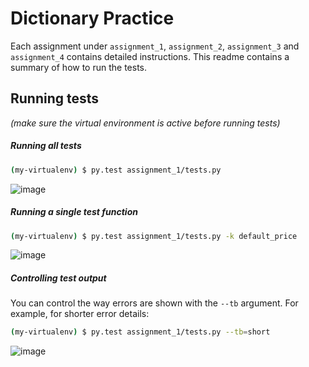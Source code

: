 # Dictionary Practice

Each assignment under `assignment_1`, `assignment_2`, `assignment_3` and `assignment_4` contains detailed instructions. This readme contains a summary of how to run the tests.

## Running tests
_(make sure the virtual environment is active before running tests)_

##### Running all tests

```bash
(my-virtualenv) $ py.test assignment_1/tests.py
```

![image](https://user-images.githubusercontent.com/872296/33446165-fbfda988-d5dd-11e7-98eb-fe838d6ac888.png)


##### Running a single test function

```bash
(my-virtualenv) $ py.test assignment_1/tests.py -k default_price
```

![image](https://user-images.githubusercontent.com/872296/33446227-271cbfdc-d5de-11e7-942f-db1de36c4837.png)

##### Controlling test output

You can control the way errors are shown with the `--tb` argument. For example, for shorter error details:

```bash
(my-virtualenv) $ py.test assignment_1/tests.py --tb=short 
```

![image](https://user-images.githubusercontent.com/872296/33446290-55b04350-d5de-11e7-9327-43a8c10df284.png)
